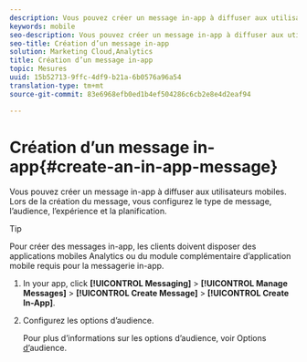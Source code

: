 ```yaml
---
description: Vous pouvez créer un message in-app à diffuser aux utilisateurs mobiles. Lors de la création du message, vous configurez le type de message, l’audience, l’expérience et la planification.
keywords: mobile
seo-description: Vous pouvez créer un message in-app à diffuser aux utilisateurs mobiles. Lors de la création du message, vous configurez le type de message, l’audience, l’expérience et la planification.
seo-title: Création d’un message in-app
solution: Marketing Cloud,Analytics
title: Création d’un message in-app
topic: Mesures
uuid: 15b52713-9ffc-4df9-b21a-6b0576a96a54
translation-type: tm+mt
source-git-commit: 83e6968efb0ed1b4ef504286c6cb2e8e4d2eaf94

---
```



# Création d’un message in-app{#create-an-in-app-message}

Vous pouvez créer un message in-app à diffuser aux utilisateurs mobiles. Lors de la création du message, vous configurez le type de message, l’audience, l’expérience et la planification.

>[!TIP]
>
>Pour créer des messages in-app, les clients doivent disposer des applications mobiles Analytics ou du module complémentaire d’application mobile requis pour la messagerie in-app.

1. In your app, click **[!UICONTROL Messaging]** &gt; **[!UICONTROL Manage Messages]** &gt; **[!UICONTROL Create Message]** &gt; **[!UICONTROL Create In-App]**.
1. Configurez les options d’audience.

   Pour plus d’informations sur les options d’audience, voir Options [d’](/help/using/in-app-messaging/t-in-app-message/c-audience-in-app-message.md)audience.
